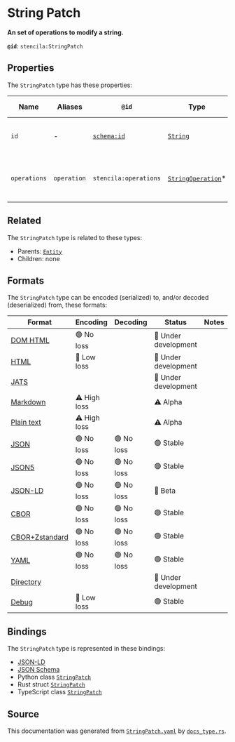 # String Patch

**An set of operations to modify a string.**

**`@id`**: `stencila:StringPatch`

## Properties

The `StringPatch` type has these properties:

| Name         | Aliases     | `@id`                                | Type                                                                                                                 | Description                                 | Inherited from                                                                                   |
| ------------ | ----------- | ------------------------------------ | -------------------------------------------------------------------------------------------------------------------- | ------------------------------------------- | ------------------------------------------------------------------------------------------------ |
| `id`         | -           | [`schema:id`](https://schema.org/id) | [`String`](https://github.com/stencila/stencila/blob/main/docs/reference/schema/data/string.md)                      | The identifier for this item.               | [`Entity`](https://github.com/stencila/stencila/blob/main/docs/reference/schema/other/entity.md) |
| `operations` | `operation` | `stencila:operations`                | [`StringOperation`](https://github.com/stencila/stencila/blob/main/docs/reference/schema/edits/string-operation.md)* | The operations to be applied to the string. | -                                                                                                |

## Related

The `StringPatch` type is related to these types:

- Parents: [`Entity`](https://github.com/stencila/stencila/blob/main/docs/reference/schema/other/entity.md)
- Children: none

## Formats

The `StringPatch` type can be encoded (serialized) to, and/or decoded (deserialized) from, these formats:

| Format                                                                                             | Encoding     | Decoding  | Status              | Notes |
| -------------------------------------------------------------------------------------------------- | ------------ | --------- | ------------------- | ----- |
| [DOM HTML](https://github.com/stencila/stencila/blob/main/docs/reference/formats/dom.md)           | 🟢 No loss    |           | 🚧 Under development |       |
| [HTML](https://github.com/stencila/stencila/blob/main/docs/reference/formats/html.md)              | 🔷 Low loss   |           | 🚧 Under development |       |
| [JATS](https://github.com/stencila/stencila/blob/main/docs/reference/formats/jats.md)              |              |           | 🚧 Under development |       |
| [Markdown](https://github.com/stencila/stencila/blob/main/docs/reference/formats/markdown.md)      | ⚠️ High loss |           | ⚠️ Alpha            |       |
| [Plain text](https://github.com/stencila/stencila/blob/main/docs/reference/formats/text.md)        | ⚠️ High loss |           | ⚠️ Alpha            |       |
| [JSON](https://github.com/stencila/stencila/blob/main/docs/reference/formats/json.md)              | 🟢 No loss    | 🟢 No loss | 🟢 Stable            |       |
| [JSON5](https://github.com/stencila/stencila/blob/main/docs/reference/formats/json5.md)            | 🟢 No loss    | 🟢 No loss | 🟢 Stable            |       |
| [JSON-LD](https://github.com/stencila/stencila/blob/main/docs/reference/formats/jsonld.md)         | 🟢 No loss    | 🟢 No loss | 🔶 Beta              |       |
| [CBOR](https://github.com/stencila/stencila/blob/main/docs/reference/formats/cbor.md)              | 🟢 No loss    | 🟢 No loss | 🟢 Stable            |       |
| [CBOR+Zstandard](https://github.com/stencila/stencila/blob/main/docs/reference/formats/cborzst.md) | 🟢 No loss    | 🟢 No loss | 🟢 Stable            |       |
| [YAML](https://github.com/stencila/stencila/blob/main/docs/reference/formats/yaml.md)              | 🟢 No loss    | 🟢 No loss | 🟢 Stable            |       |
| [Directory](https://github.com/stencila/stencila/blob/main/docs/reference/formats/directory.md)    |              |           | 🚧 Under development |       |
| [Debug](https://github.com/stencila/stencila/blob/main/docs/reference/formats/debug.md)            | 🔷 Low loss   |           | 🟢 Stable            |       |

## Bindings

The `StringPatch` type is represented in these bindings:

- [JSON-LD](https://stencila.org/StringPatch.jsonld)
- [JSON Schema](https://stencila.org/StringPatch.schema.json)
- Python class [`StringPatch`](https://github.com/stencila/stencila/blob/main/python/python/stencila/types/string_patch.py)
- Rust struct [`StringPatch`](https://github.com/stencila/stencila/blob/main/rust/schema/src/types/string_patch.rs)
- TypeScript class [`StringPatch`](https://github.com/stencila/stencila/blob/main/ts/src/types/StringPatch.ts)

## Source

This documentation was generated from [`StringPatch.yaml`](https://github.com/stencila/stencila/blob/main/schema/StringPatch.yaml) by [`docs_type.rs`](https://github.com/stencila/stencila/blob/main/rust/schema-gen/src/docs_type.rs).